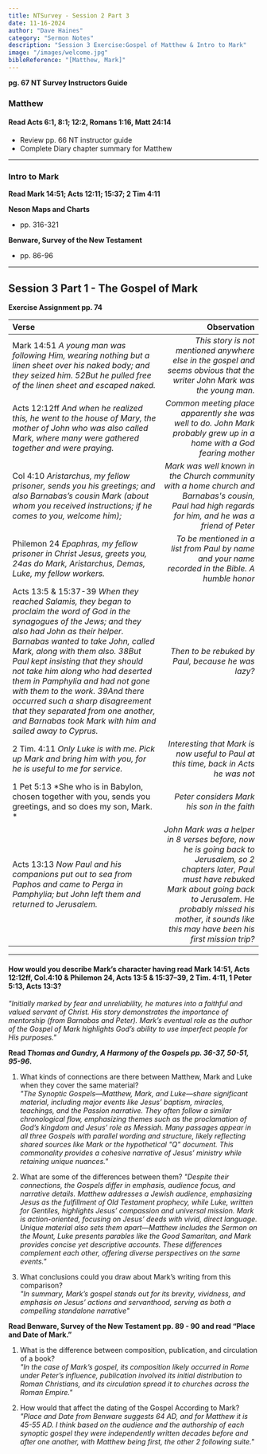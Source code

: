 ```yaml
---
title: NTSurvey - Session 2 Part 3
date: 11-16-2024
author: "Dave Haines"
category: "Sermon Notes"
description: "Session 3 Exercise:Gospel of Matthew & Intro to Mark"
image: "/images/welcome.jpg"
bibleReference: "[Matthew, Mark]"
---
```


**pg. 67 NT Survey Instructors Guide**  

### Matthew

#### Read Acts 6:1, 8:1; 12:2, Romans 1:16, Matt 24:14
- Review pp. 66 NT instructor guide
- Complete Diary chapter summary for Matthew

---

### Intro to Mark

**Read Mark 14:51; Acts 12:11; 15:37; 2 Tim 4:11**

**Neson Maps and Charts**
- pp. 316-321

**Benware, Survey of the New Testament**
- pp. 86-96

---

## Session 3 Part 1 - The Gospel of Mark
**Exercise Assignment pp. 74**

| Verse | Observation |
|:------ | ---------:| 
| Mark 14:51 *A young man was following Him, wearing nothing but a linen sheet over his naked body; and they seized him. 52But he pulled free of the linen sheet and escaped naked.* | *This story is not mentioned anywhere else in the gospel and seems obvious that the writer John Mark was the young man.* |
| Acts 12:12ff *And when he realized this, he went to the house of Mary, the mother of John who was also called Mark, where many were gathered together and were praying.* | *Common meeting place apparently she was well to do.  John Mark probably grew up in a home with a God fearing mother* |
| Col 4:10 *Aristarchus, my fellow prisoner, sends you his greetings; and also Barnabas’s cousin Mark (about whom you received instructions; if he comes to you, welcome him);* | *Mark was well known in the Church community with a home church and Barnabas's cousin, Paul had high regards for him, and he was a friend of Peter* |
| Philemon 24 *Epaphras, my fellow prisoner in Christ Jesus, greets you, 24as do Mark, Aristarchus, Demas, Luke, my fellow workers.* | *To be mentioned in a list from Paul by name and your name recorded in the Bible. A humble honor* |
| Acts 13:5 & 15:37-39 *When they reached Salamis, they began to proclaim the word of God in the synagogues of the Jews; and they also had John as their helper.* *Barnabas wanted to take John, called Mark, along with them also. 38But Paul kept insisting that they should not take him along who had deserted them in Pamphylia and had not gone with them to the work. 39And there occurred such a sharp disagreement that they separated from one another, and Barnabas took Mark with him and sailed away to Cyprus.* | *Then to be rebuked by Paul, because he was lazy?* |
| 2 Tim. 4:11 *Only Luke is with me. Pick up Mark and bring him with you, for he is useful to me for service.* | *Interesting that Mark is now useful to Paul at this time, back in Acts he was not* |
| 1 Pet 5:13 *She who is in Babylon, chosen together with you, sends you greetings, and so does my son, Mark. * | *Peter considers Mark his son in the faith* |
| Acts 13:13 *Now Paul and his companions put out to sea from Paphos and came to Perga in Pamphylia; but John left them and returned to Jerusalem.* | *John Mark was a helper in 8 verses before, now he is going back to Jerusalem, so 2 chapters later, Paul must have rebuked Mark about going back to Jerusalem. He probably missed his mother, it sounds like this may have been his first mission trip?* |

---

#### How would you describe Mark’s character having read Mark 14:51, Acts 12:12ff, Col.4:10 & Philemon 24, Acts 13:5 & 15:37–39, 2 Tim. 4:11, 1 Peter 5:13, Acts 13:3?
*"Initially marked by fear and unreliability, he matures into a faithful and valued servant of Christ. His story demonstrates the importance of mentorship (from Barnabas and Peter). Mark’s eventual role as the author of the Gospel of Mark highlights God’s ability to use imperfect people for His purposes."*

**Read *Thomas and Gundry, A Harmony of the Gospels pp. 36-37, 50-51, 95-96*.**
1. What kinds of connections are there between Matthew, Mark and Luke when they cover the same material?  
*"The Synoptic Gospels—Matthew, Mark, and Luke—share significant material, including major events like Jesus’ baptism, miracles, teachings, and the Passion narrative. They often follow a similar chronological flow, emphasizing themes such as the proclamation of God’s kingdom and Jesus’ role as Messiah. Many passages appear in all three Gospels with parallel wording and structure, likely reflecting shared sources like Mark or the hypothetical "Q" document. This commonality provides a cohesive narrative of Jesus’ ministry while retaining unique nuances."*  

2. What are some of the differences between them?
*"Despite their connections, the Gospels differ in emphasis, audience focus, and narrative details. Matthew addresses a Jewish audience, emphasizing Jesus as the fulfillment of Old Testament prophecy, while Luke, written for Gentiles, highlights Jesus’ compassion and universal mission. Mark is action-oriented, focusing on Jesus’ deeds with vivid, direct language. Unique material also sets them apart—Matthew includes the Sermon on the Mount, Luke presents parables like the Good Samaritan, and Mark provides concise yet descriptive accounts. These differences complement each other, offering diverse perspectives on the same events."*

3. What conclusions could you draw about Mark’s writing from this comparison?  
*"In summary, Mark’s gospel stands out for its brevity, vividness, and emphasis on Jesus’ actions and servanthood, serving as both a compelling standalone narrative"*

**Read Benware, Survey of the New Testament pp. 89 - 90 and read “Place and Date of Mark.”**
1. What is the difference between composition, publication, and circulation of a book?  
*"In the case of Mark’s gospel, its composition likely occurred in Rome under Peter’s influence, publication involved its initial distribution to Roman Christians, and its circulation spread it to churches across the Roman Empire."*

2. How would that affect the dating of the Gospel According to Mark?
*"Place and Date from Benware suggests 64 AD, and for Matthew it is 45-55 AD. I think based on the audience and the authorship of each synoptic gospel they were independently written decades before and after one another, with Matthew being first, the other 2 following suite."*
